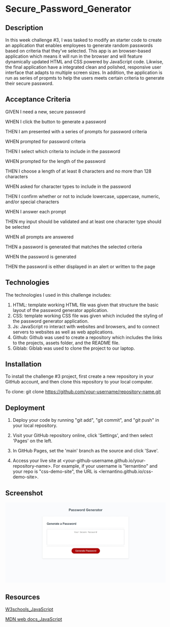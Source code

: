 # Secure_Password_Generator

## Description
In this week challenge #3, I was tasked to modify an starter code to create an application that enables employees to generate random passwords based on criteria that they’ve selected. This app is an browser-based application which means it will run in the browser and will feature dynamically updated HTML and CSS powered by JavaScript code. Likwise, the final application have a integrated clean and polished, responsive user interface that adapts to multiple screen sizes. In addition, the application is run as series of propmts to help the users meets certain criteria to generate their secure password.

## Acceptance Criteria
GIVEN I need a new, secure password

WHEN I click the button to generate a password

THEN I am presented with a series of prompts for password criteria

WHEN prompted for password criteria

THEN I select which criteria to include in the password

WHEN prompted for the length of the password

THEN I choose a length of at least 8 characters and no more than 128 characters

WHEN asked for character types to include in the password

THEN I confirm whether or not to include lowercase, uppercase, numeric, and/or special characters

WHEN I answer each prompt

THEN my input should be validated and at least one character type should be selected

WHEN all prompts are answered

THEN a password is generated that matches the selected criteria

WHEN the password is generated

THEN the password is either displayed in an alert or written to the page

## Technologies
The technologies I used in this challenge includes:
1. HTML: template working HTML file was given that structure the basic layout of the password generator application.
2. CSS: template working CSS file was given which included the styling of the password generator application.
3. Js: JavaScript ro interact with websites and browsers, and to connect servers to websites as well as web applications.
4.  Github: Github was used to create a repository which includes the links to the projects, assets folder, and the README file.
5. Giblab: Giblab was used to clone the project to our laptop.

## Installation

To install the challenge #3 project, first create a new repository in your GitHub account, and then clone this repository to your local computer.

To clone: git clone https://github.com/your-username/repository-name.git

## Deployment

1. Deploy your code by running "git add", "git commit", and "git push" in your local repository.

2. Visit your GitHub repository online, click 'Settings', and then select 'Pages' on the left.

3. In GitHub Pages, set the 'main' branch as the source and click 'Save'.

4. Access your live site at <your-github-username.github.io/your-repository-name>. For example, if your username is "lernantino" and your repo is "css-demo-site", the URL is <lernantino.github.io/css-demo-site>.

## Screenshot

   ![Challenge#3_JavaScript | Secure_Password_Generator](Assets/images/img_1.jpeg)
    

## Resources
[W3schools_JavaScript](https://www.w3schools.com/js/)

[MDN web docs_JavaScript](https://developer.mozilla.org/en-US/docs/Web/JavaScript)




